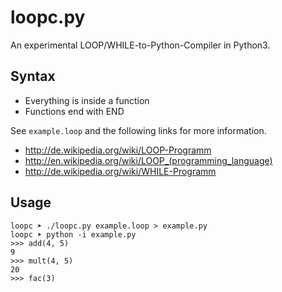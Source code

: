 loopc.py
========

An experimental LOOP/WHILE-to-Python-Compiler in Python3.

Syntax
------

- Everything is inside a function
- Functions end with END

See `example.loop` and the following links for more information.

- http://de.wikipedia.org/wiki/LOOP-Programm
- http://en.wikipedia.org/wiki/LOOP_(programming_language)
- http://de.wikipedia.org/wiki/WHILE-Programm

Usage
-----
    loopc ➤ ./loopc.py example.loop > example.py
    loopc ➤ python -i example.py
    >>> add(4, 5)
    9
    >>> mult(4, 5)
    20
    >>> fac(3)

